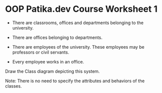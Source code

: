 # OOP Patika.dev Course Worksheet 1
* There are classrooms, offices and departments belonging to the university.

* There are offices belonging to departments.

* There are employees of the university. These employees may be professors or civil servants.

* Every employee works in an office.

Draw the Class diagram depicting this system.

Note: There is no need to specify the attributes and behaviors of the classes.
